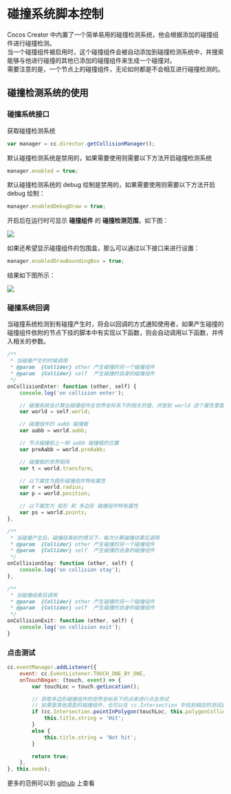 # 碰撞系统脚本控制

Cocos Creator 中内置了一个简单易用的碰撞检测系统，他会根据添加的碰撞组件进行碰撞检测。   
当一个碰撞组件被启用时，这个碰撞组件会被自动添加到碰撞检测系统中，并搜索能够与他进行碰撞的其他已添加的碰撞组件来生成一个碰撞对。   
需要注意的是，一个节点上的碰撞组件，无论如何都是不会相互进行碰撞检测的。   

## 碰撞检测系统的使用

### 碰撞系统接口

获取碰撞检测系统

```javascript
var manager = cc.director.getCollisionManager();
```

默认碰撞检测系统是禁用的，如果需要使用则需要以下方法开启碰撞检测系统

```javascript
manager.enabled = true;
```

默认碰撞检测系统的 debug 绘制是禁用的，如果需要使用则需要以下方法开启 debug 绘制：

```javascript
manager.enabledDebugDraw = true;
```

开启后在运行时可显示 **碰撞组件** 的 **碰撞检测范围**，如下图：

<a href="collision-manager/draw-debug.png"><img src="collision-manager/draw-debug.png"></a>

如果还希望显示碰撞组件的包围盒，那么可以通过以下接口来进行设置：

```javascript
manager.enabledDrawBoundingBox = true;
```

结果如下图所示：  

<a href="collision-manager/draw-bounding-box.png"><img src="collision-manager/draw-bounding-box.png"></a>

### 碰撞系统回调

当碰撞系统检测到有碰撞产生时，将会以回调的方式通知使用者，如果产生碰撞的碰撞组件依附的节点下挂的脚本中有实现以下函数，则会自动调用以下函数，并传入相关的参数。

```javascript
/**
 * 当碰撞产生的时候调用
 * @param  {Collider} other 产生碰撞的另一个碰撞组件
 * @param  {Collider} self  产生碰撞的自身的碰撞组件
 */
onCollisionEnter: function (other, self) {
    console.log('on collision enter');

    // 碰撞系统会计算出碰撞组件在世界坐标系下的相关的值，并放到 world 这个属性里面
    var world = self.world;

    // 碰撞组件的 aabb 碰撞框
    var aabb = world.aabb;

    // 节点碰撞前上一帧 aabb 碰撞框的位置
    var preAabb = world.preAabb;

    // 碰撞框的世界矩阵
    var t = world.transform;

    // 以下属性为圆形碰撞组件特有属性
    var r = world.radius;
    var p = world.position;

    // 以下属性为 矩形 和 多边形 碰撞组件特有属性
    var ps = world.points;
},
```

```javascript
/**
 * 当碰撞产生后，碰撞结束前的情况下，每次计算碰撞结果后调用
 * @param  {Collider} other 产生碰撞的另一个碰撞组件
 * @param  {Collider} self  产生碰撞的自身的碰撞组件
 */
onCollisionStay: function (other, self) {
    console.log('on collision stay');
},
```
   
```javascript
/**
 * 当碰撞结束后调用
 * @param  {Collider} other 产生碰撞的另一个碰撞组件
 * @param  {Collider} self  产生碰撞的自身的碰撞组件
 */
onCollisionExit: function (other, self) {
    console.log('on collision exit');
}
```

### 点击测试

```javascript
cc.eventManager.addListener({
    event: cc.EventListener.TOUCH_ONE_BY_ONE,
    onTouchBegan: (touch, event) => {
        var touchLoc = touch.getLocation();

        // 获取多边形碰撞组件的世界坐标系下的点来进行点击测试
        // 如果是其他类型的碰撞组件，也可以在 cc.Intersection 中找到相应的测试函数
        if (cc.Intersection.pointInPolygon(touchLoc, this.polygonCollider.world.points)) {
            this.title.string = 'Hit';
        }
        else {
            this.title.string = 'Not hit';
        }

        return true;
    },
}, this.node);
```

更多的范例可以到 [github](https://github.com/cocos-creator/example-cases/tree/master/assets/cases/collider) 上查看